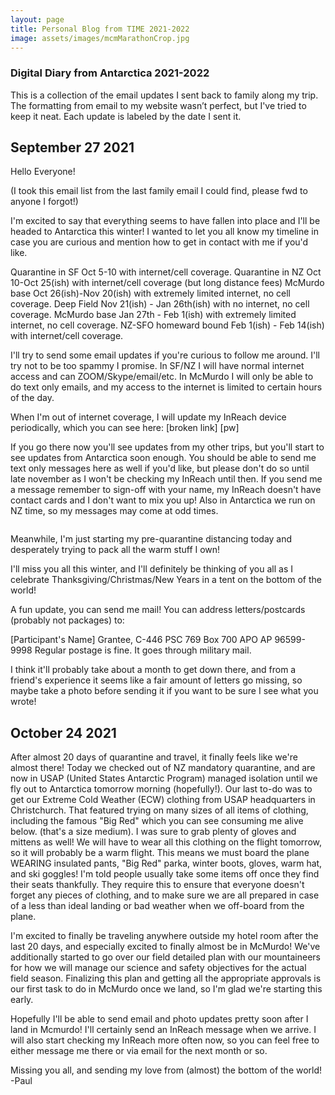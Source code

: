 ```yaml
---
layout: page
title: Personal Blog from TIME 2021-2022
image: assets/images/mcmMarathonCrop.jpg
---
```


### Digital Diary from Antarctica 2021-2022

This is a collection of the email updates I sent back to family along my trip. The formatting from email to my website wasn’t perfect, but I've tried to keep it neat. Each update is labeled by the date I sent it. 

## September 27 2021

Hello Everyone!

(I took this email list from the last family email I could find, please fwd to anyone I forgot!)

I'm excited to say that everything seems to have fallen into place and I'll be headed to Antarctica this winter! I wanted to let you all know my timeline in case you are curious and mention how to get in contact with me if you'd like.

Quarantine in SF Oct 5-10 with internet/cell coverage.
Quarantine in NZ Oct 10-Oct 25(ish) with internet/cell coverage (but long distance fees)
McMurdo base Oct 26(ish)-Nov 20(ish)  with extremely limited internet, no cell coverage.
Deep Field Nov 21(ish) - Jan 26th(ish) with no internet, no cell coverage.
McMurdo base Jan 27th - Feb 1(ish) with extremely limited internet, no cell coverage.
NZ-SFO homeward bound Feb 1(ish) - Feb 14(ish) with internet/cell coverage.

I'll try to send some email updates if you're curious to follow me around. I'll try not to be too spammy I promise. In SF/NZ I will have normal internet access and can ZOOM/Skype/email/etc. In McMurdo I will only be able to do text only emails, and my access to the internet is limited to certain hours of the day. 

When I'm out of internet coverage, I will update my InReach device periodically, which you can see here:
[broken link]
[pw]

If you go there now you'll see updates from my other trips, but you'll start to see updates from Antarctica soon enough. You should be able to send me text only messages here as well if you'd like, but please don't do so until late november as I won't be checking my InReach until then. If you send me a message remember to sign-off with your name, my InReach doesn't have contact cards and I don't want to mix you up! Also in Antarctica we run on NZ time, so my messages may come at odd times. 

<div class="box alt">
  <div class="row 50% uniform">
    <div class="6u"><span class="image fit"><img src="assets/images/image29.jpg" alt="" /></span></div>
    <div class="6u"><span class="image fit"><img src="assets/images/image9.jpg" alt="" /></span></div>
  </div>
</div>

Meanwhile, I'm just starting my pre-quarantine distancing today and desperately trying to pack all the warm stuff I own! 

I'll miss you all this winter, and I'll definitely be thinking of you all as I celebrate Thanksgiving/Christmas/New Years in a tent on the bottom of the world!

A fun update, you can send me mail! You can address letters/postcards (probably not packages) to:


[Participant's Name]
Grantee, C-446
PSC 769 Box 700
APO AP 96599-9998
Regular postage is fine. It goes through military mail.

I think it'll probably take about a month to get down there, and from a friend's experience it seems like a fair amount of letters go missing, so maybe take a photo before sending it if you want to be sure I see what you wrote!

## October 24 2021

After almost 20 days of quarantine and travel, it finally feels like we're almost there! Today we checked out of NZ mandatory quarantine, and are now in USAP (United States Antarctic Program) managed isolation until we fly out to Antarctica tomorrow morning (hopefully!). Our last to-do was to get our Extreme Cold Weather (ECW) clothing from USAP headquarters in Christchurch. That featured trying on many sizes of all items of clothing, including the famous "Big Red" which you can see consuming me alive below. (that's a size medium). I was sure to grab plenty of gloves and mittens as well! We will have to wear all this clothing on the flight tomorrow, so it will probably be a warm flight. This means we must board the plane WEARING insulated pants, "Big Red" parka, winter boots, gloves, warm hat, and ski goggles! I'm told people usually take some items off once they find their seats thankfully. They require this to ensure that everyone doesn't forget any pieces of clothing, and to make sure we are all prepared in case of a less than ideal landing or bad weather when we off-board from the plane. 


I'm excited to finally be traveling anywhere outside my hotel room after the last 20 days, and especially excited to finally almost be in McMurdo! We've additionally started to go over our field detailed plan with our mountaineers for how we will manage our science and safety objectives for the actual field season. Finalizing this plan and getting all the appropriate approvals is our first task to do in McMurdo once we land, so I'm glad we're starting this early. 


Hopefully I'll be able to send email and photo updates pretty soon after I land in Mcmurdo! I'll certainly send an InReach message when we arrive. I will also start checking my InReach more often now, so you can feel free to either message me there or via email for the next month or so.


Missing you all, and sending my love from (almost) the bottom of the world!
-Paul

<div class="box alt">
  <div class="row 50% uniform">
    <div class="3u"><span class="image fit"><img src="assets/images/image63.jpg" alt="" /></span></div>
    <div class="3u"><span class="image fit"><img src="assets/images/image69.jpg" alt="" /></span></div>
    <div class="3u"><span class="image fit"><img src="assets/images/image52.jpg" alt="" /></span></div>
    <div class="3u"><span class="image fit"><img src="assets/images/image62.jpg" alt="" /></span></div>
  </div>
</div>
